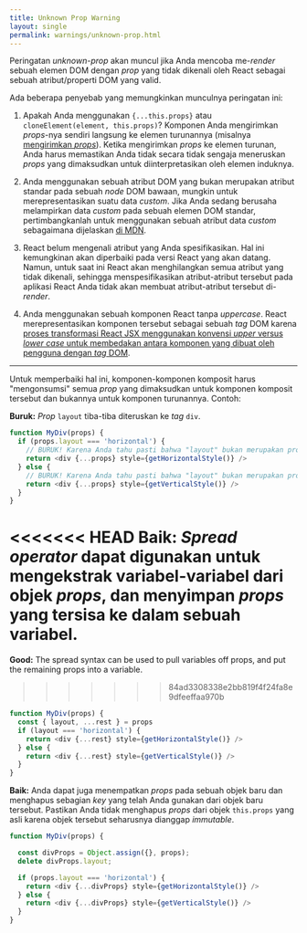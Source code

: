 ```yaml
---
title: Unknown Prop Warning
layout: single
permalink: warnings/unknown-prop.html
---
```

Peringatan *unknown-prop* akan muncul jika Anda mencoba me-*render* sebuah elemen DOM dengan *prop* yang tidak dikenali oleh React sebagai sebuah atribut/properti DOM yang valid.

Ada beberapa penyebab yang memungkinkan munculnya peringatan ini:

1. Apakah Anda menggunakan `{...this.props}` atau `cloneElement(element, this.props)`? Komponen Anda mengirimkan *props*-nya sendiri langsung ke elemen turunannya (misalnya [mengirimkan *props*](/docs/transferring-props.html)). Ketika mengirimkan *props* ke elemen turunan, Anda harus memastikan Anda tidak secara tidak sengaja meneruskan *props* yang dimaksudkan untuk diinterpretasikan oleh elemen induknya.

2. Anda menggunakan sebuah atribut DOM yang bukan merupakan atribut standar pada sebuah *node* DOM bawaan, mungkin untuk merepresentasikan suatu data *custom*. Jika Anda sedang berusaha melampirkan data *custom* pada sebuah elemen DOM standar, pertimbangkanlah untuk menggunakan sebuah atribut data *custom* sebagaimana dijelaskan [di MDN](https://developer.mozilla.org/en-US/docs/Web/Guide/HTML/Using*data*attributes).

3. React belum mengenali atribut yang Anda spesifikasikan. Hal ini kemungkinan akan diperbaiki pada versi React yang akan datang. Namun, untuk saat ini React akan menghilangkan semua atribut yang tidak dikenali, sehingga menspesifikasikan atribut-atribut tersebut pada aplikasi React Anda tidak akan membuat atribut-atribut tersebut di-*render*.

4. Anda menggunakan sebuah komponen React tanpa *uppercase*. React merepresentasikan komponen tersebut sebagai sebuah *tag* DOM karena [proses transformasi React JSX menggunakan konvensi *upper* versus *lower case* untuk membedakan antara komponen yang dibuat oleh pengguna dengan *tag* DOM](/docs/jsx-in-depth.html#user-defined-components-must-be-capitalized).

---

Untuk memperbaiki hal ini, komponen-komponen komposit harus "mengonsumsi" semua *prop* yang dimaksudkan untuk komponen komposit tersebut dan bukannya untuk komponen turunannya. Contoh:

**Buruk:** *Prop* `layout` tiba-tiba diteruskan ke *tag* `div`.

```js
function MyDiv(props) {
  if (props.layout === 'horizontal') {
    // BURUK! Karena Anda tahu pasti bahwa "layout" bukan merupakan prop yang dimengerti oleh <div>.
    return <div {...props} style={getHorizontalStyle()} />
  } else {
    // BURUK! Karena Anda tahu pasti bahwa "layout" bukan merupakan prop yang dimengerti oleh <div>.
    return <div {...props} style={getVerticalStyle()} />
  }
}
```

<<<<<<< HEAD
**Baik:** *Spread operator* dapat digunakan untuk mengekstrak variabel-variabel dari objek *props*, dan menyimpan *props* yang tersisa ke dalam sebuah variabel.
=======
**Good:** The spread syntax can be used to pull variables off props, and put the remaining props into a variable.
>>>>>>> 84ad3308338e2bb819f4f24fa8e9dfeeffaa970b

```js
function MyDiv(props) {
  const { layout, ...rest } = props
  if (layout === 'horizontal') {
    return <div {...rest} style={getHorizontalStyle()} />
  } else {
    return <div {...rest} style={getVerticalStyle()} />
  }
}
```

**Baik:** Anda dapat juga menempatkan *props* pada sebuah objek baru dan menghapus sebagian *key* yang telah Anda gunakan dari objek baru tersebut. Pastikan Anda tidak menghapus *props* dari objek `this.props` yang asli karena objek tersebut seharusnya dianggap *immutable*.

```js
function MyDiv(props) {

  const divProps = Object.assign({}, props);
  delete divProps.layout;

  if (props.layout === 'horizontal') {
    return <div {...divProps} style={getHorizontalStyle()} />
  } else {
    return <div {...divProps} style={getVerticalStyle()} />
  }
}
```
